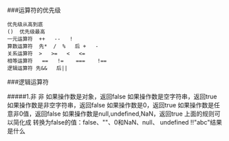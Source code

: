 ###运算符的优先级

    优先级从高到底
    ()  优先级最高
    一元运算符  ++   --   !
    算数运算符  先*  /  %   后 +   -
    关系运算符  >   >=   <   <=
    相等运算符   ==   !=    ===    !==
    逻辑运算符 先&&   后||  

###逻辑运算符

#####1.非
非
    如果操作数是对象，返回false
    如果操作数是空字符串，返回true
    如果操作数是非空字符串，返回false
    如果操作数是0，返回true
    如果操作数是任意非0值，返回false
    如果操作数是null,undefined,NaN，返回true
    上面的规则可以简化成
    转换为false的值：false、""、0和NaN、null、    undefined
    !!"abc"结果是什么
